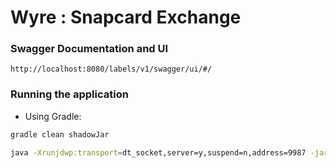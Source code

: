 # Wyre : Snapcard Exchange

### Swagger Documentation and UI
```
http://localhost:8080/labels/v1/swagger/ui/#/
```

### Running the application

- Using Gradle:

```bash
gradle clean shadowJar
```
```bash
java -Xrunjdwp:transport=dt_socket,server=y,suspend=n,address=9987 -jar build/libs/-*fat.jar -conf src/main/conf/app-config.json
```